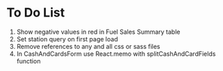 # To Do List

1. Show negative values in red in Fuel Sales Summary table
1. Set station query on first page load
1. Remove references to any and all css or sass files
1. In CashAndCardsForm use React.memo with splitCashAndCardFields function
